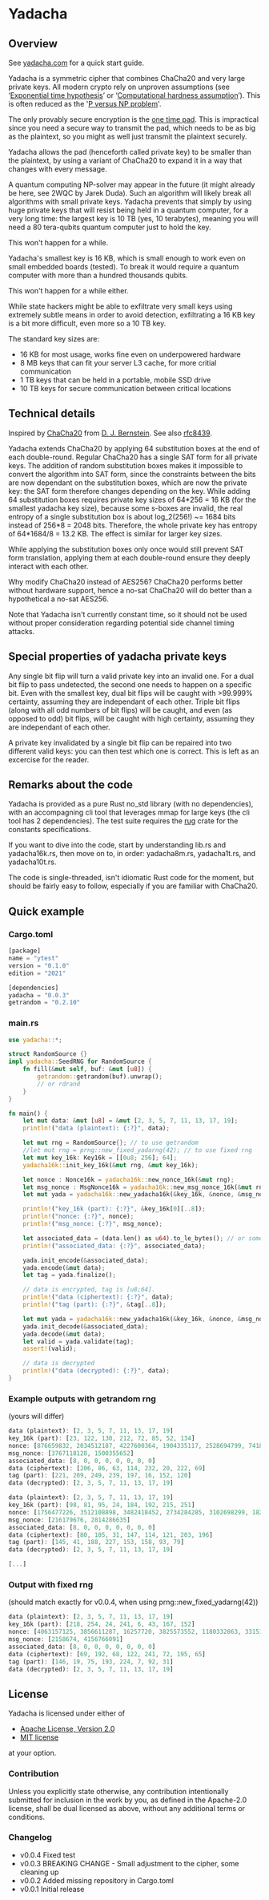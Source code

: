 # Yadacha

## Overview

See [yadacha.com](https://yadacha.com) for a quick start guide.

Yadacha is a symmetric cipher that combines ChaCha20 and very large private keys. All modern crypto rely on unproven assumptions (see ‘[Exponential time hypothesis](https://en.wikipedia.org/wiki/Exponential_time_hypothesis)’ or ‘[Computational hardness assumption](https://en.wikipedia.org/wiki/Computational_hardness_assumption)’). This is often reduced as the '[P versus NP problem](https://en.wikipedia.org/wiki/P_versus_NP_problem)'.

The only provably secure encryption is the [one time pad](https://en.wikipedia.org/wiki/One-time_pad). This is impractical since you need a secure way to transmit the pad, which needs to be as big as the plaintext, so you might as well just transmit the plaintext securely.

Yadacha allows the pad (henceforth called private key) to be smaller than the plaintext, by using a variant of ChaCha20 to expand it in a way that changes with every message.

A quantum computing NP-solver may appear in the future (it might already be here, see 2WQC by Jarek Duda). Such an algorithm will likely break all algorithms with small private keys. Yadacha prevents that simply by using huge private keys that will resist being held in a quantum computer, for a very long time: the largest key is 10 TB (yes, 10 terabytes), meaning you will need a 80 tera-qubits quantum computer just to hold the key.

This won't happen for a while.

Yadacha's smallest key is 16 KB, which is small enough to work even on small embedded boards (tested). To break it would require a quantum computer with more than a hundred thousands qubits.


This won't happen for a while either.

While state hackers might be able to exfiltrate very small keys using extremely subtle means in order to avoid detection, exfiltrating a 16 KB key is a bit more difficult, even more so a 10 TB key.

The standard key sizes are:

- 16 KB for most usage, works fine even on underpowered hardware
- 8 MB keys that can fit your server L3 cache, for more critial communication
- 1 TB keys that can be held in a portable, mobile SSD drive
- 10 TB keys for secure communication between critical locations



## Technical details

Inspired by [ChaCha20](https://cr.yp.to/chacha.html) from [D. J. Bernstein](https://cr.yp.to/djb.html). See also [rfc8439](https://datatracker.ietf.org/doc/html/rfc8439).

Yadacha extends ChaCha20 by applying 64 substitution boxes
at the end of each double-round.
Regular ChaCha20 has a single SAT form for all private keys.
The addition of random substitution boxes makes it impossible
to convert the algorithm into SAT form, since the constraints
between the bits are now dependant on the substitution boxes, which are now the private key: the SAT form therefore changes depending on the key. While adding 64 substitution boxes requires private key sizes of 64\*256 = 16 KB (for the smallest yadacha key size), because some s-boxes are invalid, the real entropy of a single substitution  box is about log_2(256!) ~= 1684 bits instead of 256\*8 = 2048 bits. Therefore, the whole private key has entropy of 64\*1684/8 = 13.2 KB. The effect is similar for larger key sizes.

While applying the substitution boxes only once
would still prevent SAT form translation, applying them at each
double-round ensure they deeply interact with each other.

Why modify ChaCha20 instead of AES256?
ChaCha20 performs better without hardware support,
hence a no-sat ChaCha20 will do better than a
hypothetical a no-sat AES256.

Note that Yadacha isn't currently constant time, so it should not be used without proper consideration regarding potential side channel timing attacks.

## Special properties of yadacha private keys

Any single bit flip will turn a valid private key into an invalid one. For a dual bit flip to pass undetected, the second one needs to happen on a specific bit. Even with the smallest key, dual bit flips will be caught with >99.999% certainty, assuming they are independant of each other. Triple bit flips (along with all odd numbers of bit flips) will be caught, and even (as opposed to odd) bit flips, will be caught with high certainty, assuming they are independant of each other.

A private key invalidated by a single bit flip can be repaired into two different valid keys: you can then test which one is correct. This is left as an excercise for the reader.

## Remarks about the code

Yadacha is provided as a pure Rust no_std library (with no dependencies), with an accompagning cli tool that leverages mmap for large keys (the cli tool has 2 dependencies). The test suite requires the [rug](https://crates.io/crates/rug) crate for the constants specifications.

If you want to dive into the code, start by understanding lib.rs and yadacha16k.rs, then move on to, in order: yadacha8m.rs, yadacha1t.rs, and yadacha10t.rs.

The code is single-threaded, isn't idiomatic Rust code for the moment, but should be fairly easy to follow, especially if you are familiar with ChaCha20.

## Quick example
### Cargo.toml

```rust
[package]
name = "ytest"
version = "0.1.0"
edition = "2021"

[dependencies]
yadacha = "0.0.3"
getrandom = "0.2.10"
```

### main.rs
```rust
use yadacha::*;

struct RandomSource {}
impl yadacha::SeedRNG for RandomSource {
    fn fill(&mut self, buf: &mut [u8]) {
        getrandom::getrandom(buf).unwrap();
        // or rdrand
    }
}

fn main() {
    let mut data: &mut [u8] = &mut [2, 3, 5, 7, 11, 13, 17, 19];
    println!("data (plaintext): {:?}", data);

    let mut rng = RandomSource{}; // to use getrandom
    //let mut rng = prng::new_fixed_yadarng(42); // to use fixed rng
    let mut key_16k: Key16k = [[0u8; 256]; 64];
    yadacha16k::init_key_16k(&mut rng, &mut key_16k);

    let nonce : Nonce16k = yadacha16k::new_nonce_16k(&mut rng);
    let msg_nonce : MsgNonce16k = yadacha16k::new_msg_nonce_16k(&mut rng, data);
    let mut yada = yadacha16k::new_yadacha16k(&key_16k, &nonce, &msg_nonce);

    println!("key_16k (part): {:?}", &key_16k[0][..8]);
    println!("nonce: {:?}", nonce);
    println!("msg_nonce: {:?}", msg_nonce);

    let associated_data = (data.len() as u64).to_le_bytes(); // or something else
    println!("associated_data: {:?}", associated_data);

    yada.init_encode(&associated_data);
    yada.encode(&mut data);
    let tag = yada.finalize();

    // data is encrypted, tag is [u8;64].
    println!("data (ciphertext): {:?}", data);
    println!("tag (part): {:?}", &tag[..8]);

    let mut yada = yadacha16k::new_yadacha16k(&key_16k, &nonce, &msg_nonce);
    yada.init_decode(&associated_data);
    yada.decode(&mut data);
    let valid = yada.validate(tag);
    assert!(valid);

    // data is decrypted
    println!("data (decrypted): {:?}", data);
}
```

### Example outputs with getrandom rng
(yours will differ)

```rust
data (plaintext): [2, 3, 5, 7, 11, 13, 17, 19]
key_16k (part): [23, 122, 130, 212, 72, 85, 52, 134]
nonce: [876659832, 2034512187, 4227600364, 1904335117, 2528694799, 741854543, 3945783584, 3561167336]
msg_nonce: [3767118128, 1500355652]
associated_data: [8, 0, 0, 0, 0, 0, 0, 0]
data (ciphertext): [206, 86, 63, 114, 232, 20, 222, 69]
tag (part): [221, 209, 249, 239, 197, 16, 152, 120]
data (decrypted): [2, 3, 5, 7, 11, 13, 17, 19]

data (plaintext): [2, 3, 5, 7, 11, 13, 17, 19]
key_16k (part): [98, 81, 95, 24, 184, 192, 215, 251]
nonce: [1756477226, 3512108898, 3482418452, 2734284285, 3102698299, 1823011375, 2586904859, 3783255701]
msg_nonce: [216179676, 2814286635]
associated_data: [8, 0, 0, 0, 0, 0, 0, 0]
data (ciphertext): [80, 105, 31, 147, 114, 121, 203, 196]
tag (part): [145, 41, 188, 227, 153, 158, 93, 79]
data (decrypted): [2, 3, 5, 7, 11, 13, 17, 19]

[...]
```

### Output with fixed rng
(should match exactly for v0.0.4, when using prng::new\_fixed\_yadarng(42))

```rust
data (plaintext): [2, 3, 5, 7, 11, 13, 17, 19]
key_16k (part): [218, 254, 24, 241, 6, 43, 167, 152]
nonce: [4063157125, 3856611287, 16257720, 3825573552, 1180332863, 3315114498, 2462000061, 3047591357]
msg_nonce: [2158674, 4156766091]
associated_data: [8, 0, 0, 0, 0, 0, 0, 0]
data (ciphertext): [69, 192, 68, 122, 241, 72, 195, 65]
tag (part): [146, 19, 75, 193, 224, 7, 92, 31]
data (decrypted): [2, 3, 5, 7, 11, 13, 17, 19]
```

## License

Yadacha is licensed under either of

 * [Apache License, Version 2.0](http://www.apache.org/licenses/LICENSE-2.0)
 * [MIT license](http://opensource.org/licenses/MIT)

at your option.

### Contribution

Unless you explicitly state otherwise, any contribution intentionally submitted for inclusion in the work by you, as defined in the Apache-2.0 license, shall be dual licensed as above, without any additional terms or conditions.

### Changelog

- v0.0.4 Fixed test
- v0.0.3 BREAKING CHANGE - Small adjustment to the cipher, some cleaning up
- v0.0.2 Added missing repository in Cargo.toml
- v0.0.1 Initial release
